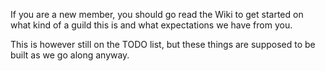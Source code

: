 If you are a new member, you should go read the Wiki to get started on what kind of a guild this is and what expectations we have from you.

This is however still on the TODO list, but these things are supposed to be built as we go along anyway.
